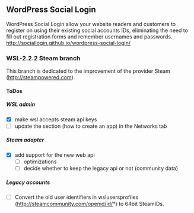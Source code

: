 ## WordPress Social Login

WordPress Social Login allow your website readers and customers to register on using their existing social accounts IDs, eliminating the need to fill out registration forms and remember usernames and passwords. 
http://sociallogin.github.io/wordpress-social-login/

### WSL-2.2.2 Steam branch

This branch is dedicated to the improvement of the provider Steam (http://steampowered.com).

#### ToDos

##### WSL admin

- [x] make wsl accepts steam api keys
- [ ] update the section (how to create an app) in the Networks tab

##### Steam adapter 

- [x] add support for the new web api
  - [ ] optimizations
  - [ ] decide whether to keep the legacy api or not (community data)

##### Legacy accounts

- [ ] Convert the old user identifiers in wslusersprofiles (http://steamcommunity.com/openid/id/*) to 64bit SteamIDs.

